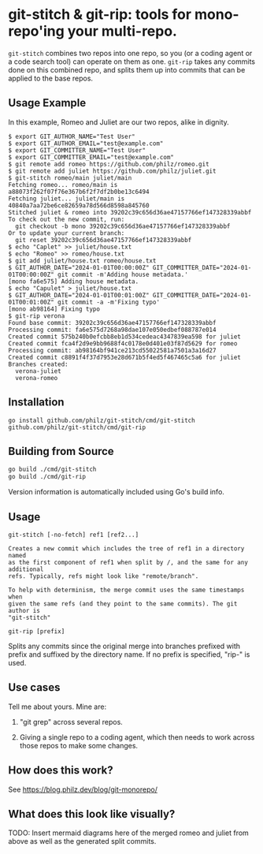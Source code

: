 # git-stitch & git-rip: tools for mono-repo'ing your multi-repo.

`git-stitch` combines two repos into one repo, so you (or a coding
agent or a code search tool) can operate on them as one. `git-rip`
takes any commits done on this combined repo, and splits
them up into commits that can be applied to the base repos.

## Usage Example

In this example, Romeo and Juliet are our two repos, alike in dignity.

```
$ export GIT_AUTHOR_NAME="Test User"
$ export GIT_AUTHOR_EMAIL="test@example.com"
$ export GIT_COMMITTER_NAME="Test User"
$ export GIT_COMMITTER_EMAIL="test@example.com"
$ git remote add romeo https://github.com/philz/romeo.git
$ git remote add juliet https://github.com/philz/juliet.git
$ git-stitch romeo/main juliet/main
Fetching romeo... romeo/main is a88073f262f07f76e367b6f2f7df2b0be13c6494
Fetching juliet... juliet/main is 40840a7aa72be6ce82659a78d566d8598a845760
Stitched juliet & romeo into 39202c39c656d36ae47157766ef147328339abbf
To check out the new commit, run:
  git checkout -b mono 39202c39c656d36ae47157766ef147328339abbf
Or to update your current branch:
  git reset 39202c39c656d36ae47157766ef147328339abbf
$ echo "Caplet" >> juliet/house.txt
$ echo "Romeo" >> romeo/house.txt
$ git add juliet/house.txt romeo/house.txt
$ GIT_AUTHOR_DATE="2024-01-01T00:00:00Z" GIT_COMMITTER_DATE="2024-01-01T00:00:00Z" git commit -m'Adding house metadata.'
[mono fa6e575] Adding house metadata.
$ echo "Capulet" > juliet/house.txt
$ GIT_AUTHOR_DATE="2024-01-01T00:01:00Z" GIT_COMMITTER_DATE="2024-01-01T00:01:00Z" git commit -a -m'Fixing typo'
[mono ab98164] Fixing typo
$ git-rip verona
Found base commit: 39202c39c656d36ae47157766ef147328339abbf
Processing commit: fa6e575d7268a98dae107e050edbef088787e014
Created commit 575b240b0efcbb8eb1d534cedeac4347839ea598 for juliet
Created commit fca4f2d9e9bb9688f4c0178e0d401e03f87d5629 for romeo
Processing commit: ab98164bf941ce213cd55022581a7501a3a16d27
Created commit c8891f4f37d7953e28d671b5f4ed5f467465c5a6 for juliet
Branches created:
  verona-juliet
  verona-romeo
```

## Installation

```
go install github.com/philz/git-stitch/cmd/git-stitch github.com/philz/git-stitch/cmd/git-rip
```

## Building from Source

```bash
go build ./cmd/git-stitch
go build ./cmd/git-rip
```

Version information is automatically included using Go's build info.

## Usage

```
git-stitch [-no-fetch] ref1 [ref2...]

Creates a new commit which includes the tree of ref1 in a directory named
as the first component of ref1 when split by /, and the same for any additional
refs. Typically, refs might look like "remote/branch".

To help with determinism, the merge commit uses the same timestamps when
given the same refs (and they point to the same commits). The git author is
"git-stitch"
```

```
git-rip [prefix]
```

Splits any commits since the original merge into branches prefixed with prefix
and suffixed by the directory name. If no prefix is specified, "rip-<timestamp>" is used.

## Use cases

Tell me about yours. Mine are:

1. "git grep" across several repos.

2. Giving a single repo to a coding agent, which then needs to work across those repos to make some changes.

## How does this work?

See https://blog.philz.dev/blog/git-monorepo/

## What does this look like visually?

TODO: Insert mermaid diagrams here of the merged romeo and juliet from above
as well as the generated split commits.

